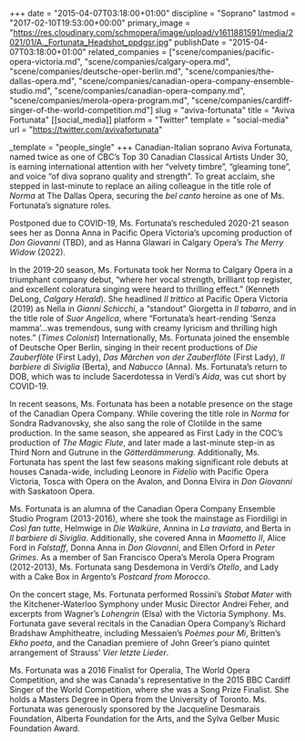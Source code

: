 +++
date = "2015-04-07T03:18:00+01:00"
discipline = "Soprano"
lastmod = "2017-02-10T19:53:00+00:00"
primary_image = "https://res.cloudinary.com/schmopera/image/upload/v1611881591/media/2021/01/A._Fortunata_Headshot_ppdgsr.jpg"
publishDate = "2015-04-07T03:18:00+01:00"
related_companies = ["scene/companies/pacific-opera-victoria.md", "scene/companies/calgary-opera.md", "scene/companies/deutsche-oper-berlin.md", "scene/companies/the-dallas-opera.md", "scene/companies/canadian-opera-company-ensemble-studio.md", "scene/companies/canadian-opera-company.md", "scene/companies/merola-opera-program.md", "scene/companies/cardiff-singer-of-the-world-competition.md"]
slug = "aviva-fortunata"
title = "Aviva Fortunata"
[[social_media]]
platform = "Twitter"
template = "social-media"
url = "https://twitter.com/avivafortunata"

_template = "people_single"
+++
Canadian-Italian soprano Aviva Fortunata, named twice as one of CBC’s Top 30 Canadian Classical Artists Under 30, is earning international attention with her “velvety timbre”, “gleaming tone”, and voice “of diva soprano quality and strength”. To great acclaim, she stepped in last-minute to replace an ailing colleague in the title role of _Norma_ at The Dallas Opera, securing the _bel canto_ heroine as one of Ms. Fortunata’s signature roles.

Postponed due to COVID-19, Ms. Fortunata’s rescheduled 2020-21 season sees her as Donna Anna in Pacific Opera Victoria’s upcoming production of _Don Giovanni_ (TBD), and as Hanna Glawari in Calgary Opera’s _The Merry Widow_ (2022).

In the 2019-20 season, Ms. Fortunata took her Norma to Calgary Opera in a triumphant company debut, “where her vocal strength, brilliant top register, and excellent coloratura singing were heard to thrilling effect.” (Kenneth DeLong, _Calgary Herald_). She headlined _Il trittico_ at Pacific Opera Victoria (2019) as Nella in _Gianni Schicchi_, a “standout” Giorgetta in _Il tabarro_, and in the title role of _Suor Angelica_, where “Fortunata’s heart-rending ‘Senza mamma’...was tremendous, sung with creamy lyricism and thrilling high notes.” (_Times Colonist_) Internationally, Ms. Fortunata joined the ensemble of Deutsche Oper Berlin, singing in their recent productions of _Die Zauberflöte_ (First Lady), _Das Märchen von der Zauberflöte_ (First Lady), _Il barbiere di Siviglia_ (Berta), and _Nabucco_ (Anna). Ms. Fortunata’s return to DOB, which was to include Sacerdotessa in Verdi’s _Aida_, was cut short by COVID-19.

In recent seasons, Ms. Fortunata has been a notable presence on the stage of the Canadian Opera Company. While covering the title role in _Norma_ for Sondra Radvanovsky, she also sang the role of Clotilde in the same production. In the same season, she appeared as First Lady in the COC’s production of _The Magic Flute_, and later made a last-minute step-in as Third Norn and Gutrune in the _Götterdämmerung._ Additionally, Ms. Fortunata has spent the last few seasons making significant role debuts at houses Canada-wide, including Leonore in _Fidelio_ with Pacific Opera Victoria, Tosca with Opera on the Avalon, and Donna Elvira in _Don Giovanni_ with Saskatoon Opera.

Ms. Fortunata is an alumna of the Canadian Opera Company Ensemble Studio Program (2013-2016), where she took the mainstage as Fiordiligi in _Così fan tutte_, Helmwige in _Die Walküre_, Annina in _La traviata_, and Berta in _Il barbiere di Siviglia_. Additionally, she covered Anna in _Maometto II_, Alice Ford in _Falstaff_, Donna Anna in _Don Giovanni_, and Ellen Orford in _Peter Grimes_. As a member of San Francisco Opera’s Merola Opera Program (2012-2013), Ms. Fortunata sang Desdemona in Verdi’s _Otello_, and Lady with a Cake Box in Argento’s _Postcard from Morocco_.

On the concert stage, Ms. Fortunata performed Rossini’s _Stabat Mater_ with the Kitchener-Waterloo Symphony under Music Director Andrei Feher, and excerpts from Wagner’s _Lohengrin_ (Elsa) with the Victoria Symphony. Ms. Fortunata gave several recitals in the Canadian Opera Company’s Richard Bradshaw Amphitheatre, including Messaien’s _Poèmes pour Mi_, Britten’s _Ekho poeta_, and the Canadian premiere of John Greer’s piano quintet arrangement of Strauss’ _Vier letzte Lieder_.

Ms. Fortunata was a 2016 Finalist for Operalia, The World Opera Competition, and she was Canada's representative in the 2015 BBC Cardiff Singer of the World Competition, where she was a Song Prize Finalist. She holds a Masters Degree in Opera from the University of Toronto. Ms. Fortunata was generously sponsored by the Jacqueline Desmarais Foundation, Alberta Foundation for the Arts, and the Sylva Gelber Music Foundation Award.